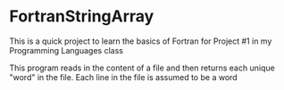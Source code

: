 # FortranStringArray

This is a quick project to learn the basics of Fortran for Project #1 in my Programming Languages class

This program reads in the content of a file and then returns each unique "word" in the file. Each line in the file is assumed to be a word
